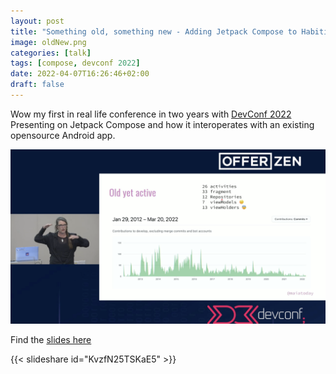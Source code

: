 ```yaml
---
layout: post
title: "Something old, something new - Adding Jetpack Compose to Habitica"
image: oldNew.png
categories: [talk]
tags: [compose, devconf 2022]
date: 2022-04-07T16:26:46+02:00
draft: false
---
```


Wow my first in real life conference in two years with [DevConf 2022](https://www.devconf.co.za/) Presenting on Jetpack Compose and how it interoperates with an existing opensource Android app. 

![presenting the Habitica rep](habiticaRepo.png)

Find the [slides here](Something%20old,%20Something%20new.pdf)

{{< slideshare id="KvzfN25TSKaE5" >}}